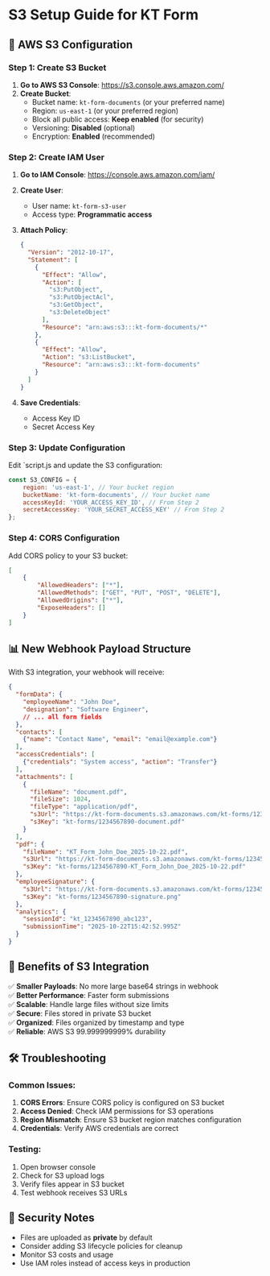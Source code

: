 # S3 Setup Guide for KT Form

## 🚀 **AWS S3 Configuration**

### **Step 1: Create S3 Bucket**

1. **Go to AWS S3 Console**: https://s3.console.aws.amazon.com/
2. **Create Bucket**:
   - Bucket name: `kt-form-documents` (or your preferred name)
   - Region: `us-east-1` (or your preferred region)
   - Block all public access: **Keep enabled** (for security)
   - Versioning: **Disabled** (optional)
   - Encryption: **Enabled** (recommended)

### **Step 2: Create IAM User**

1. **Go to IAM Console**: https://console.aws.amazon.com/iam/
2. **Create User**:
   - User name: `kt-form-s3-user`
   - Access type: **Programmatic access**

3. **Attach Policy**:
   ```json
   {
     "Version": "2012-10-17",
     "Statement": [
       {
         "Effect": "Allow",
         "Action": [
           "s3:PutObject",
           "s3:PutObjectAcl",
           "s3:GetObject",
           "s3:DeleteObject"
         ],
         "Resource": "arn:aws:s3:::kt-form-documents/*"
       },
       {
         "Effect": "Allow",
         "Action": "s3:ListBucket",
         "Resource": "arn:aws:s3:::kt-form-documents"
       }
     ]
   }
   ```

4. **Save Credentials**:
   - Access Key ID
   - Secret Access Key

### **Step 3: Update Configuration**

Edit `script.js and update the S3 configuration:

```javascript
const S3_CONFIG = {
    region: 'us-east-1', // Your bucket region
    bucketName: 'kt-form-documents', // Your bucket name
    accessKeyId: 'YOUR_ACCESS_KEY_ID', // From Step 2
    secretAccessKey: 'YOUR_SECRET_ACCESS_KEY' // From Step 2
};
```

### **Step 4: CORS Configuration**

Add CORS policy to your S3 bucket:

```json
[
    {
        "AllowedHeaders": ["*"],
        "AllowedMethods": ["GET", "PUT", "POST", "DELETE"],
        "AllowedOrigins": ["*"],
        "ExposeHeaders": []
    }
]
```

## 📊 **New Webhook Payload Structure**

With S3 integration, your webhook will receive:

```json
{
  "formData": {
    "employeeName": "John Doe",
    "designation": "Software Engineer",
    // ... all form fields
  },
  "contacts": [
    {"name": "Contact Name", "email": "email@example.com"}
  ],
  "accessCredentials": [
    {"credentials": "System access", "action": "Transfer"}
  ],
  "attachments": [
    {
      "fileName": "document.pdf",
      "fileSize": 1024,
      "fileType": "application/pdf",
      "s3Url": "https://kt-form-documents.s3.amazonaws.com/kt-forms/1234567890-document.pdf",
      "s3Key": "kt-forms/1234567890-document.pdf"
    }
  ],
  "pdf": {
    "fileName": "KT_Form_John_Doe_2025-10-22.pdf",
    "s3Url": "https://kt-form-documents.s3.amazonaws.com/kt-forms/1234567890-KT_Form_John_Doe_2025-10-22.pdf",
    "s3Key": "kt-forms/1234567890-KT_Form_John_Doe_2025-10-22.pdf"
  },
  "employeeSignature": {
    "s3Url": "https://kt-form-documents.s3.amazonaws.com/kt-forms/1234567890-signature.png",
    "s3Key": "kt-forms/1234567890-signature.png"
  },
  "analytics": {
    "sessionId": "kt_1234567890_abc123",
    "submissionTime": "2025-10-22T15:42:52.995Z"
  }
}
```

## 🔧 **Benefits of S3 Integration**

✅ **Smaller Payloads**: No more large base64 strings in webhook  
✅ **Better Performance**: Faster form submissions  
✅ **Scalable**: Handle large files without size limits  
✅ **Secure**: Files stored in private S3 bucket  
✅ **Organized**: Files organized by timestamp and type  
✅ **Reliable**: AWS S3 99.999999999% durability  

## 🛠️ **Troubleshooting**

### **Common Issues**:

1. **CORS Errors**: Ensure CORS policy is configured on S3 bucket
2. **Access Denied**: Check IAM permissions for S3 operations
3. **Region Mismatch**: Ensure S3 bucket region matches configuration
4. **Credentials**: Verify AWS credentials are correct

### **Testing**:

1. Open browser console
2. Check for S3 upload logs
3. Verify files appear in S3 bucket
4. Test webhook receives S3 URLs

## 📝 **Security Notes**

- Files are uploaded as **private** by default
- Consider adding S3 lifecycle policies for cleanup
- Monitor S3 costs and usage
- Use IAM roles instead of access keys in production
